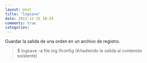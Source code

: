 ```yaml
---
layout: post
title: "logsave"
date: 2013-12-15 18:54
comments: true
categories: 
---
```

Guardar la salida de una orden en un archivo de registro.

>$ logsave -a file.log ifconfig (Añadiendo la salida al contenido existente)

